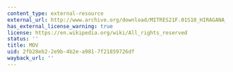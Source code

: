 ```yaml
---
content_type: external-resource
external_url: http://www.archive.org/download/MITRES21F.01S10_HIRAGANA_EXERCISES/2a1.mov
has_external_license_warning: true
license: https://en.wikipedia.org/wiki/All_rights_reserved
status: ''
title: MOV
uid: 2fb28eb2-2e9b-4b2e-a981-7f21859726df
wayback_url: ''
---
```

